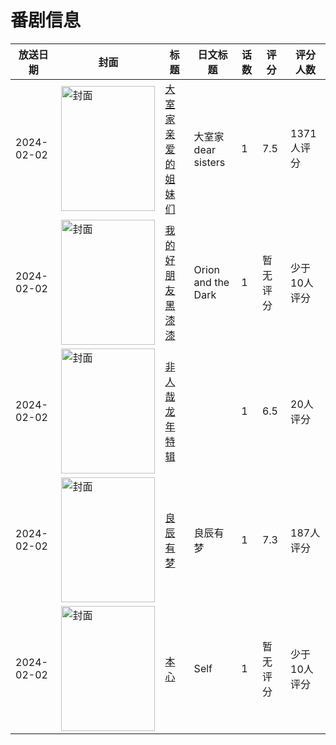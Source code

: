 # 番剧信息

|放送日期|封面|标题|日文标题|话数|评分|评分人数|
|---|---|---|---|---|---|---|
|2024-02-02|<img src="//lain.bgm.tv/pic/cover/c/17/1e/448655_z11A1.jpg" alt="封面" style="width:150px;height:200px;object-fit:cover;">|[大室家 亲爱的姐妹们](https://bangumi.tv/subject/448655)|大室家 dear sisters|1|7.5|1371人评分|
|2024-02-02|<img src="//lain.bgm.tv/pic/cover/c/58/29/464697_M07Zl.jpg" alt="封面" style="width:150px;height:200px;object-fit:cover;">|[我的好朋友黑漆漆](https://bangumi.tv/subject/464697)|Orion and the Dark|1|暂无评分|少于10人评分|
|2024-02-02|<img src="//lain.bgm.tv/pic/cover/c/ad/63/478409_PznpB.jpg" alt="封面" style="width:150px;height:200px;object-fit:cover;">|[非人哉 龙年特辑](https://bangumi.tv/subject/478409)||1|6.5|20人评分|
|2024-02-02|<img src="//lain.bgm.tv/pic/cover/c/02/c1/478613_L66u2.jpg" alt="封面" style="width:150px;height:200px;object-fit:cover;">|[良辰有梦](https://bangumi.tv/subject/478613)|良辰有梦|1|7.3|187人评分|
|2024-02-02|<img src="//lain.bgm.tv/pic/cover/c/e2/13/478805_8w8qo.jpg" alt="封面" style="width:150px;height:200px;object-fit:cover;">|[本心](https://bangumi.tv/subject/478805)|Self|1|暂无评分|少于10人评分|
